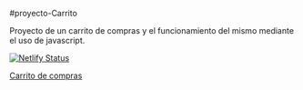 #proyecto-Carrito

Proyecto de un carrito de compras y el funcionamiento del mismo mediante el uso de javascript.

[![Netlify Status](https://api.netlify.com/api/v1/badges/77500b99-98a9-4070-a88d-0777a439aaa5/deploy-status)](https://app.netlify.com/sites/determined-easley-6628af/deploys)


[Carrito de compras ](https://determined-easley-6628af.netlify.app/)


